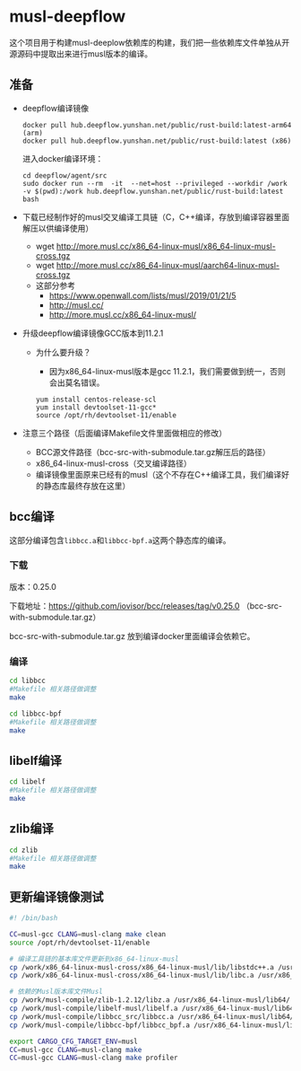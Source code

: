 # musl-deepflow

这个项目用于构建musl-deeplow依赖库的构建，我们把一些依赖库文件单独从开源源码中提取出来进行musl版本的编译。

## 准备

- deepflow编译镜像
  ```
  docker pull hub.deepflow.yunshan.net/public/rust-build:latest-arm64 (arm)
  docker pull hub.deepflow.yunshan.net/public/rust-build:latest (x86)
  ```
  进入docker编译环境：

  ```
  cd deepflow/agent/src
  sudo docker run --rm  -it  --net=host --privileged --workdir /work  -v $(pwd):/work hub.deepflow.yunshan.net/public/rust-build:latest bash
  ```
- 下载已经制作好的musl交叉编译工具链（C，C++编译，存放到编译容器里面解压以供编译使用）
  - wget http://more.musl.cc/x86_64-linux-musl/x86_64-linux-musl-cross.tgz
  - wget http://more.musl.cc/x86_64-linux-musl/aarch64-linux-musl-cross.tgz
  - 这部分参考
    - https://www.openwall.com/lists/musl/2019/01/21/5
    - http://musl.cc/
    - http://more.musl.cc/x86_64-linux-musl/

- 升级deepflow编译镜像GCC版本到11.2.1
  - 为什么要升级？
    - 因为x86_64-linux-musl版本是gcc 11.2.1，我们需要做到统一，否则会出莫名错误。

    ```
    yum install centos-release-scl
    yum install devtoolset-11-gcc*
    source /opt/rh/devtoolset-11/enable
    ```
- 注意三个路径（后面编译Makefile文件里面做相应的修改）
  - BCC源文件路径（bcc-src-with-submodule.tar.gz解压后的路径）
  - x86_64-linux-musl-cross（交叉编译路径）
  - 编译镜像里面原来已经有的musl（这个不存在C++编译工具，我们编译好的静态库最终存放在这里）

## bcc编译

这部分编译包含`libbcc.a`和`libbcc-bpf.a`这两个静态库的编译。

### 下载

版本：0.25.0

下载地址：https://github.com/iovisor/bcc/releases/tag/v0.25.0 （bcc-src-with-submodule.tar.gz）

bcc-src-with-submodule.tar.gz 放到编译docker里面编译会依赖它。

### 编译

```bash
cd libbcc
#Makefile 相关路径做调整
make

cd libbcc-bpf
#Makefile 相关路径做调整
make
```

## libelf编译


```bash
cd libelf
#Makefile 相关路径做调整
make
```

## zlib编译


```bash
cd zlib
#Makefile 相关路径做调整
make
```


## 更新编译镜像测试

```bash
#! /bin/bash

CC=musl-gcc CLANG=musl-clang make clean
source /opt/rh/devtoolset-11/enable

# 编译工具链的基本库文件更新到x86_64-linux-musl
cp /work/x86_64-linux-musl-cross/x86_64-linux-musl/lib/libstdc++.a /usr/x86_64-linux-musl/lib64/
cp /work/x86_64-linux-musl-cross/x86_64-linux-musl/lib/libc.a /usr/x86_64-linux-musl/lib64/

# 依赖的Musl版本库文件Musl
cp /work/musl-compile/zlib-1.2.12/libz.a /usr/x86_64-linux-musl/lib64/
cp /work/musl-compile/libelf-musl/libelf.a /usr/x86_64-linux-musl/lib64/
cp /work/musl-compile/libbcc_src/libbcc.a /usr/x86_64-linux-musl/lib64/
cp /work/musl-compile/libbcc-bpf/libbcc_bpf.a /usr/x86_64-linux-musl/lib64/

export CARGO_CFG_TARGET_ENV=musl
CC=musl-gcc CLANG=musl-clang make
CC=musl-gcc CLANG=musl-clang make profiler 
```
